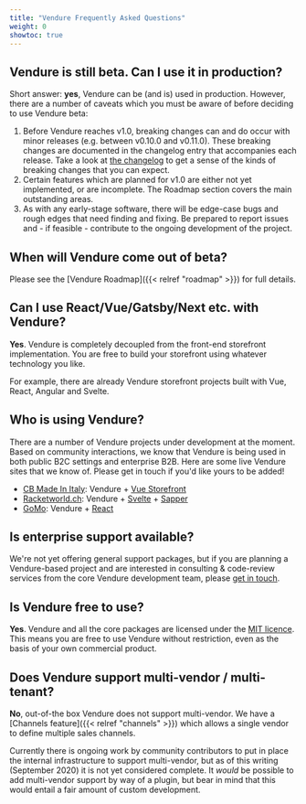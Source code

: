 ```yaml
---
title: "Vendure Frequently Asked Questions"
weight: 0
showtoc: true
--- 
```

 
## Vendure is still beta. Can I use it in production?

Short answer: **yes**, Vendure can be (and is) used in production. However, there are a number of caveats which you must be aware of before deciding to use Vendure beta:

1. Before Vendure reaches v1.0, breaking changes can and do occur with minor releases (e.g. between v0.10.0 and v0.11.0). These breaking changes are documented in the changelog entry that accompanies each release. Take a look at [the changelog](https://github.com/vendure-ecommerce/vendure/blob/master/CHANGELOG.md) to get a sense of the kinds of breaking changes that you can expect.
2. Certain features which are planned for v1.0 are either not yet implemented, or are incomplete. The Roadmap section covers the main outstanding areas.
3. As with any early-stage software, there will be edge-case bugs and rough edges that need finding and fixing. Be prepared to report issues and - if feasible - contribute to the ongoing development of the project.

## When will Vendure come out of beta?

Please see the [Vendure Roadmap]({{< relref "roadmap" >}}) for full details.

## Can I use React/Vue/Gatsby/Next etc. with Vendure?

**Yes**. Vendure is completely decoupled from the front-end storefront implementation. You are free to build your storefront using whatever technology you like.

For example, there are already Vendure storefront projects built with Vue, React, Angular and Svelte.

## Who is using Vendure?

There are a number of Vendure projects under development at the moment. Based on community interactions, we know that Vendure is being used in both public B2C settings and enterprise B2B. Here are some live Vendure sites that we know of. Please get in touch if you'd like yours to be added!

* [CB Made In Italy](https://cbmadeinitaly.com/): Vendure + [Vue Storefront](https://www.vuestorefront.io/)
* [Racketworld.ch](https://racketworld.ch/): Vendure + [Svelte](https://svelte.dev/) + [Sapper](https://sapper.svelte.dev/)
* [GoMo](https://gomo.in.th/): Vendure + [React](https://reactjs.org/)

## Is enterprise support available?

We're not yet offering general support packages, but if you are planning a Vendure-based project and are interested in consulting & code-review services from the core Vendure development team, please [get in touch](mailto:contact@vendure.io).

## Is Vendure free to use?

**Yes**. Vendure and all the core packages are licensed under the [MIT licence](https://github.com/vendure-ecommerce/vendure/blob/master/LICENSE). This means you are free to use Vendure without restriction, even as the basis of your own commercial product.

## Does Vendure support multi-vendor / multi-tenant?

**No**, out-of-the box Vendure does not support multi-vendor. We have a [Channels feature]({{< relref "channels" >}}) which allows a single vendor to define multiple sales channels. 

Currently there is ongoing work by community contributors to put in place the internal infrastructure to support multi-vendor, but as of this writing (September 2020) it is not yet considered complete. It _would_ be possible to add multi-vendor support by way of a plugin, but bear in mind that this would entail a fair amount of custom development.


